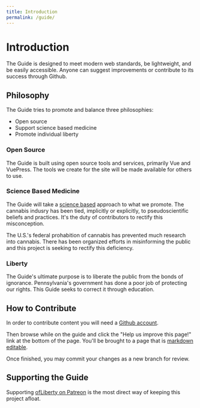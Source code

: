 ```yaml
---
title: Introduction
permalink: /guide/
---
```

# Introduction

The Guide is designed to meet modern web standards, be lightweight, and be easily accessible. Anyone can suggest improvements or contribute to its success through Github.

## Philosophy

The Guide tries to promote and balance three philosophies:

- Open source
- Support science based medicine
- Promote individual liberty

### Open Source

The Guide is built using open source tools and services, primarily Vue and VuePress. The tools we create for the site will be made available for others to use. 

### Science Based Medicine

The Guide will take a [science based](https://sciencebasedmedicine.org/about-science-based-medicine/) approach to what we promote. The cannabis indusry has been tied, implicitly or explicitly, to pseudoscientific beliefs and practices. It's the duty of contributors to rectify this misconception.

The U.S.'s federal prohabition of cannabis has prevented much research into cannabis. There has been organized efforts in misinforming the public and this project is seeking to rectify this deficiency.

### Liberty

The Guide's ultimate purpose is to liberate the public from the bonds of ignorance. Pennsylvania's government has done a poor job of protecting our rights. This Guide seeks to correct it through education.

## How to Contribute

In order to contribute content you will need a [Github account](https://github.com/).

Then browse while on the guide and click the "Help us improve this page!" link at the bottom of the page. You'll be brought to a page that is [markdown editable](https://github.com/adam-p/markdown-here/wiki/Markdown-Cheatsheet).

Once finished, you may commit your changes as a new branch for review. 

## Supporting the Guide

Supporting [ofLiberty on Patreon](https://www.patreon.com/ofLiberty) is the most direct way of keeping this project afloat. 